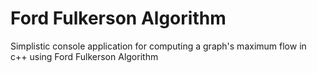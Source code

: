 # Ford Fulkerson Algorithm

Simplistic console application for computing a graph's maximum flow in c++ using Ford Fulkerson Algorithm
